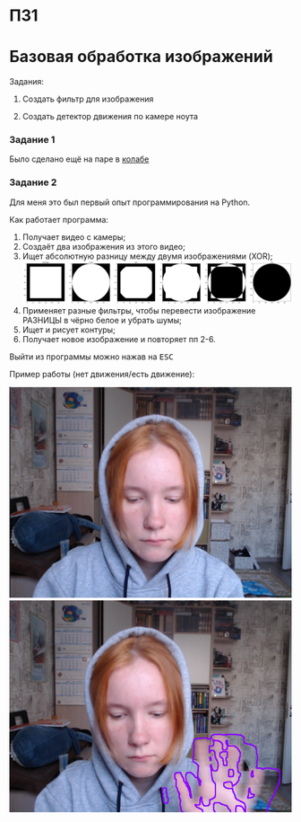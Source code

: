 # ПЗ1
# Базовая обработка изображений

Задания:

1. Создать фильтр для изображения

2. Создать детектор движения по камере ноута

### Задание 1

Было сделано ещё на паре в [колабе]([https://www.example.com](https://colab.research.google.com/drive/16GnNUcuWzBtDTKEWHnwgNe5_j92ywZzj?usp=sharing)https://colab.research.google.com/drive/16GnNUcuWzBtDTKEWHnwgNe5_j92ywZzj?usp=sharing)

### Задание 2

Для меня это был первый опыт программирования на Python.

Как работает программа:
1. Получает видео с камеры;
2. Создаёт два изображения из этого видео;
3. Ищет абсолютную разницу между двумя изображениями (XOR);
![Текст описания](xor.png)
5. Применяет разные фильтры, чтобы перевести изображение РАЗНИЦЫ в чёрно белое и убрать шумы;
6. Ищет и рисует контуры;
7. Получает новое изображение и повторяет пп 2-6.

Выйти из программы можно нажав на <kbd>ESC</kbd>

Пример работы (нет движения/есть движение):

![Текст описания](NoMove.png)
![Текст описания](Move.png)
